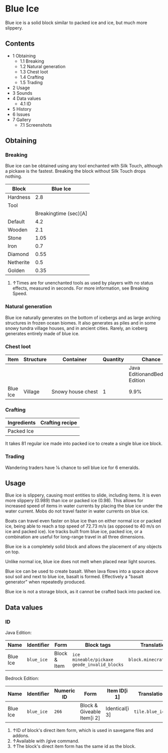 # Blue Ice
Blue ice is a solid block similar to packed ice and ice, but much more slippery.

## Contents
- 1 Obtaining
	- 1.1 Breaking
	- 1.2 Natural generation
	- 1.3 Chest loot
	- 1.4 Crafting
	- 1.5 Trading
- 2 Usage
- 3 Sounds
- 4 Data values
	- 4.1 ID
- 5 History
- 6 Issues
- 7 Gallery
	- 7.1 Screenshots

## Obtaining
### Breaking
Blue ice can be obtained using any tool enchanted with Silk Touch, although a pickaxe is the fastest. Breaking the block without Silk Touch drops nothing. 

| Block     | Blue Ice              |
|-----------|-----------------------|
| Hardness  | 2.8                   |
| Tool      |                       |
|           | Breakingtime (sec)[A] |
| Default   | 4.2                   |
| Wooden    | 2.1                   |
| Stone     | 1.05                  |
| Iron      | 0.7                   |
| Diamond   | 0.55                  |
| Netherite | 0.5                   |
| Golden    | 0.35                  |

1. ↑Times are for unenchanted tools as used by players with no status effects, measured in seconds. For more information, see Breaking Speed.

### Natural generation
Blue ice naturally generates on the bottom of icebergs and as large arching structures in frozen ocean biomes.
It also generates as piles and in some snowy tundra village houses, and in ancient cities. Rarely, an iceberg generates entirely made of blue ice.


### Chest loot
| Item     | Structure | Container         | Quantity | Chance                         |
|----------|-----------|-------------------|----------|--------------------------------|
|          |           |                   |          | Java EditionandBedrock Edition |
| Blue Ice | Village   | Snowy house chest | 1        | 9.9%                           |

### Crafting
| Ingredients | Crafting recipe |
|-------------|-----------------|
| Packed Ice  |                 |

It takes 81 regular ice made into packed ice to create a single blue ice block. 

### Trading
Wandering traders have 1⁄6 chance to sell blue ice for 6 emeralds.

## Usage
Blue ice is slippery, causing most entities to slide, including items. It is even more slippery (0.989) than ice or packed ice (0.98). This allows for increased speed of items in water currents by placing the blue ice under the water current. Mobs do not travel faster in water currents on blue ice. 

Boats can travel even faster on blue ice than on either normal ice or packed ice, being able to reach a top speed of 72.73 m/s (as opposed to 40 m/s on ice and packed ice).  Ice tracks built from blue ice, packed ice, or a combination are useful for long-range travel in all three dimensions.

Blue ice is a completely solid block and allows the placement of any objects on top.

Unlike normal ice, blue ice does not melt when placed near light sources.

Blue ice can be used to create basalt. When lava flows into a space above soul soil and next to blue ice, basalt is formed. Effectively a "basalt generator" when repeatedly produced.

Blue ice is not a storage block, as it cannot be crafted back into packed ice.

## Data values
### ID
Java Edition:

| Name     | Identifier | Form         | Block tags                                              | Translation key            |
|----------|------------|--------------|---------------------------------------------------------|----------------------------|
| Blue Ice | `blue_ice` | Block & Item | `ice`<br/>`mineable/pickaxe`<br/>`geode_invalid_blocks` | `block.minecraft.blue_ice` |

Bedrock Edition:

| Name     | Identifier | Numeric ID | Form                       | Item ID[i 1]   | Translation key      |
|----------|------------|------------|----------------------------|----------------|----------------------|
| Blue Ice | `blue_ice` | `266`      | Block & Giveable Item[i 2] | Identical[i 3] | `tile.blue_ice.name` |

1. ↑ID of block's direct item form, which is used in savegame files and addons.
2. ↑Available with /give command.
3. ↑The block's direct item form has the same id as the block.

